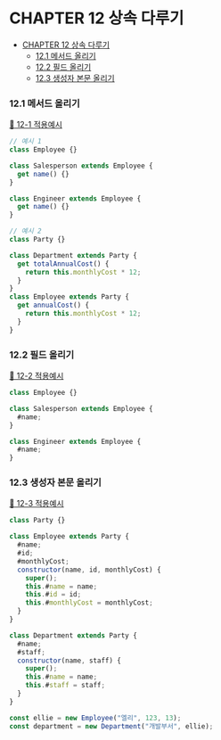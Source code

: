 # CHAPTER 12 상속 다루기

- [CHAPTER 12 상속 다루기](#chapter-12-상속-다루기)
  - [12.1 메서드 올리기](#121-메서드-올리기)
  - [12.2 필드 올리기](#122-필드-올리기)
  - [12.3 생성자 본문 올리기](#123-생성자-본문-올리기)

### 12.1 메서드 올리기

[📂 12-1 적용예시](./12-1.js)

```js
// 예시 1
class Employee {}

class Salesperson extends Employee {
  get name() {}
}

class Engineer extends Employee {
  get name() {}
}

// 예시 2
class Party {}

class Department extends Party {
  get totalAnnualCost() {
    return this.monthlyCost * 12;
  }
}
class Employee extends Party {
  get annualCost() {
    return this.monthlyCost * 12;
  }
}
```

### 12.2 필드 올리기

[📂 12-2 적용예시](./12-2.js)

```js
class Employee {}

class Salesperson extends Employee {
  #name;
}

class Engineer extends Employee {
  #name;
}
```

### 12.3 생성자 본문 올리기

[📂 12-3 적용예시](./12-3.js)

```js
class Party {}

class Employee extends Party {
  #name;
  #id;
  #monthlyCost;
  constructor(name, id, monthlyCost) {
    super();
    this.#name = name;
    this.#id = id;
    this.#monthlyCost = monthlyCost;
  }
}

class Department extends Party {
  #name;
  #staff;
  constructor(name, staff) {
    super();
    this.#name = name;
    this.#staff = staff;
  }
}

const ellie = new Employee("엘리", 123, 13);
const department = new Department("개발부서", ellie);
```
